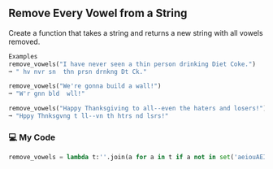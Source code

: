 ## Remove Every Vowel from a String

Create a function that takes a string and returns a new string with all vowels removed.
```python
Examples
remove_vowels("I have never seen a thin person drinking Diet Coke.")
➞ " hv nvr sn  thn prsn drnkng Dt Ck."

remove_vowels("We're gonna build a wall!")
➞ "W'r gnn bld  wll!"

remove_vowels("Happy Thanksgiving to all--even the haters and losers!")
➞ "Hppy Thnksgvng t ll--vn th htrs nd lsrs!"
```
### :computer: My Code
```python
remove_vowels = lambda t:''.join(a for a in t if a not in set('aeiouAEIOU'))	
```
